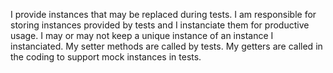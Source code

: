 I provide instances that may be replaced during tests.
I am responsible for storing instances provided by tests and I instanciate them for productive usage. I may or may not keep a unique instance of an instance I instanciated.
My setter methods are called by tests. My getters are called in the coding to support mock instances in tests.